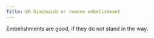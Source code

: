 ```yaml
---
Title: SR Diminuish or remove embelishment
---
```


Embelishments are good, if they do not stand in the way.

